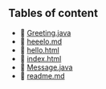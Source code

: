 ## Tables of content
- 🤣 [Greeting.java](./Greeting.java)
- 🤣 [heeelo.md](./heeelo.md)
- 🤣 [hello.html](./hello.html)
- 🤣 [index.html](./index.html)
- 🤣 [Message.java](./Message.java)
- 🤣 [readme.md](./readme.md)
